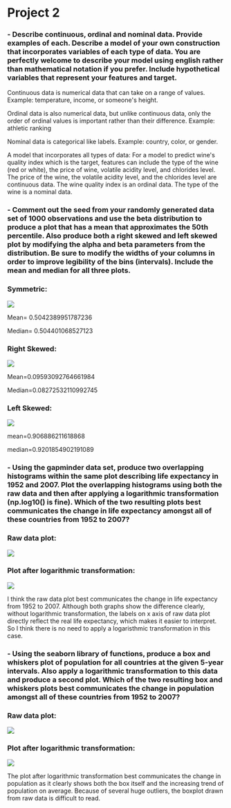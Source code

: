 # Project 2

### - Describe continuous, ordinal and nominal data. Provide examples of each. Describe a model of your own construction that incorporates variables of each type of data. You are perfectly welcome to describe your model using english rather than mathematical notation if you prefer. Include hypothetical variables that represent your features and target.

Continuous data is numerical data that can take on a range of values. Example: temperature, income, or someone's height. 

Ordinal data is also numerical data, but unlike continuous data, only the order of ordinal values is important rather than their difference. Example: athletic ranking 

Nominal data is categorical like labels. Example: country, color, or gender. 

A model that incorporates all types of data: For a model to predict wine's quality index which is the target, features can include the type of the wine (red or white), the price of wine, volatile acidity level, and chlorides level. The price of the wine, the volatile acidity level, and the chlorides level are continuous data. The wine quality index is an ordinal data. The type of the wine is a nominal data. 

### - Comment out the seed from your randomly generated data set of 1000 observations and use the beta distribution to produce a plot that has a mean that approximates the 50th percentile. Also produce both a right skewed and left skewed plot by modifying the alpha and beta parameters from the distribution. Be sure to modify the widths of your columns in order to improve legibility of the bins (intervals). Include the mean and median for all three plots.

### Symmetric: 
![](project2_1.png)

Mean= 0.5042389951787236

Median= 0.504401068527123

### Right Skewed:
![](project2_2.png)

Mean=0.09593092764661984

Median=0.08272532110992745

### Left Skewed:
![](project2_3.png)

mean=0.906886211618868

median=0.9201854902191089
### - Using the gapminder data set, produce two overlapping histograms within the same plot describing life expectancy in 1952 and 2007. Plot the overlapping histograms using both the raw data and then after applying a logarithmic transformation (np.log10() is fine). Which of the two resulting plots best communicates the change in life expectancy amongst all of these countries from 1952 to 2007?

### Raw data plot:
![](project2_4.png)
### Plot after logarithmic transformation:
![](project2_5.png)

I think the raw data plot best communicates the change in life expectancy from 1952 to 2007. Although both graphs show the difference clearly, without logarithmic transformation, the labels on x axis of raw data plot directly reflect the real life expectancy, which makes it easier to interpret. So I think there is no need to apply a logaristhmic transformation in this case.

### - Using the seaborn library of functions, produce a box and whiskers plot of population for all countries at the given 5-year intervals. Also apply a logarithmic transformation to this data and produce a second plot. Which of the two resulting box and whiskers plots best communicates the change in population amongst all of these countries from 1952 to 2007?

### Raw data plot:
![](project2_6.png)
### Plot after logarithmic transformation:
![](project2_7.png)

The plot after logarithmic transformation best communicates the change in population as it clearly shows both the box itself and the increasing trend of population on average. Because of several huge outliers, the boxplot drawn from raw data is difficult to read.
